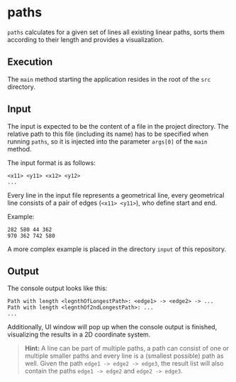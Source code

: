 # paths

`paths` calculates for a given set of lines all existing linear paths, sorts them according to their length and provides a visualization. 

## Execution

The `main` method starting the application resides in the root of the `src` directory.

## Input

The input is expected to be the content of a file in the project directory. The relative path to this file (including its name) has to be specified when running `paths`, so it is injected into the parameter `args[0]` of the `main` method.

The input format is as follows:
```
<x11> <y11> <x12> <y12>
...
```
Every line in the input file represents a geometrical line, every geometrical line consists of a pair of edges (`<x11> <y11>`), who define start and end.

Example:
```
282 580 44 362
970 362 742 580
```
A more complex example is placed in the directory `input` of this repository.

## Output

The console output looks like this:
```
Path with length <legnthOfLongestPath>: <edge1> -> <edge2> -> ...
Path with length <legnthOf2ndLongestPath>: ...
...
```
Additionally, UI window will pop up when the console output is finished, visualizing the results in a 2D coordinate system.

> <b>Hint:</b> A line can be part of multiple paths, a path can consist of one or multiple smaller paths and every line is a (smallest possible) path as well. Given the path `edge1 -> edge2 -> edge3`, the result list will also contain the paths `edge1 -> edge2` and `edge2 -> edge3`.